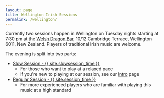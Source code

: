 ```yaml
---
layout: page
title: Wellington Irish Sessions
permalink: /wellington/
---
```

Currently two sessions happen in Wellington on Tuesday nights starting at 7:30 pm at the <a href="/dragon/">Welsh Dragon Bar</a>, 10/12 Cambridge Terrace, Wellington 6011, New Zealand. Players of traditional Irish music are welcome.

The evening is split into two parts:

* <a href="/slowsession/">Slow Session - {{ site.slowsession_time }}</a>
  * For those who want to play at a relaxed pace
  * If you're new to playing at our session, see our <a href="/intro-to-slowsession">Intro</a> page
* <a href="/regularsession/">Regular Session - {{ site.session_time }}</a>
  * For more experienced players who are familiar with playing this music at a high standard
